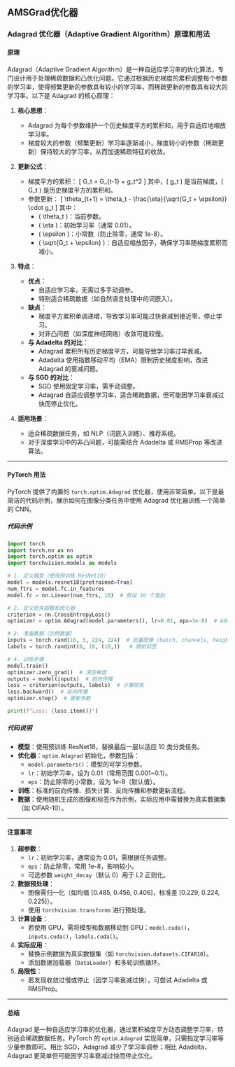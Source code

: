 ## AMSGrad优化器
### Adagrad 优化器（Adaptive Gradient Algorithm）原理和用法

#### **原理**
Adagrad（Adaptive Gradient Algorithm）是一种自适应学习率的优化算法，专门设计用于处理稀疏数据和凸优化问题。它通过根据历史梯度的累积调整每个参数的学习率，使得频繁更新的参数具有较小的学习率，而稀疏更新的参数具有较大的学习率。以下是 Adagrad 的核心原理：

1. **核心思想**：
   - Adagrad 为每个参数维护一个历史梯度平方的累积和，用于自适应地缩放学习率。
   - 梯度较大的参数（频繁更新）学习率逐渐减小，梯度较小的参数（稀疏更新）保持较大的学习率，从而加速稀疏特征的收敛。

2. **更新公式**：
   - 梯度平方的累积：
     \[
     G_t = G_{t-1} + g_t^2
     \]
     其中，\( g_t \) 是当前梯度，\( G_t \) 是历史梯度平方的累积和。
   - 参数更新：
     \[
     \theta_{t+1} = \theta_t - \frac{\eta}{\sqrt{G_t + \epsilon}} \cdot g_t
     \]
     其中：
     - \( \theta_t \)：当前参数。
     - \( \eta \)：初始学习率（通常 0.01）。
     - \( \epsilon \)：小常数（防止除零，通常 1e-8）。
     - \( \sqrt{G_t + \epsilon} \)：自适应缩放因子，确保学习率随梯度累积而减小。

3. **特点**：
   - **优点**：
     - 自适应学习率，无需过多手动调参。
     - 特别适合稀疏数据（如自然语言处理中的词嵌入）。
   - **缺点**：
     - 梯度平方累积单调递增，导致学习率可能过快衰减到接近零，停止学习。
     - 对非凸问题（如深度神经网络）收敛可能较慢。
   - **与 Adadelta 的对比**：
     - Adagrad 累积所有历史梯度平方，可能导致学习率过早衰减。
     - Adadelta 使用指数移动平均（EMA）限制历史梯度影响，改进 Adagrad 的衰减问题。
   - **与 SGD 的对比**：
     - SGD 使用固定学习率，需手动调整。
     - Adagrad 自适应调整学习率，适合稀疏数据，但可能因学习率衰减过快而停止优化。

4. **适用场景**：
   - 适合稀疏数据任务，如 NLP（词嵌入训练）、推荐系统。
   - 对于深度学习中的非凸问题，可能需结合 Adadelta 或 RMSProp 等改进算法。

---

#### **PyTorch 用法**
PyTorch 提供了内置的 `torch.optim.Adagrad` 优化器，使用非常简单。以下是最简洁的代码示例，展示如何在图像分类任务中使用 Adagrad 优化器训练一个简单的 CNN。

##### **代码示例**
```python
import torch
import torch.nn as nn
import torch.optim as optim
import torchvision.models as models

# 1. 定义模型（使用预训练 ResNet18）
model = models.resnet18(pretrained=True)
num_ftrs = model.fc.in_features
model.fc = nn.Linear(num_ftrs, 10)  # 假设 10 个类别

# 2. 定义损失函数和优化器
criterion = nn.CrossEntropyLoss()
optimizer = optim.Adagrad(model.parameters(), lr=0.01, eps=1e-8)  # Adagrad 优化器

# 3. 准备数据（示例数据）
inputs = torch.rand(16, 3, 224, 224)  # 批量图像 (batch, channels, height, width)
labels = torch.randint(0, 10, (16,))   # 随机标签

# 4. 训练步骤
model.train()
optimizer.zero_grad()  # 清空梯度
outputs = model(inputs)  # 前向传播
loss = criterion(outputs, labels)  # 计算损失
loss.backward()  # 反向传播
optimizer.step()  # 更新参数

print(f"Loss: {loss.item()}")
```

##### **代码说明**
- **模型**：使用预训练 ResNet18，替换最后一层以适应 10 类分类任务。
- **优化器**：`optim.Adagrad` 初始化，参数包括：
  - `model.parameters()`：模型的可学习参数。
  - `lr`：初始学习率，设为 0.01（常用范围 0.001~0.1）。
  - `eps`：防止除零的小常数，设为 1e-8（默认值）。
- **训练**：标准的前向传播、损失计算、反向传播和参数更新流程。
- **数据**：使用随机生成的图像和标签作为示例，实际应用中需替换为真实数据集（如 CIFAR-10）。

---

#### **注意事项**
1. **超参数**：
   - `lr`：初始学习率，通常设为 0.01，需根据任务调整。
   - `eps`：防止除零，常用 1e-8，影响较小。
   - 可选参数 `weight_decay`（默认 0）用于 L2 正则化。
2. **数据预处理**：
   - 图像需归一化（如均值 [0.485, 0.456, 0.406]，标准差 [0.229, 0.224, 0.225]）。
   - 使用 `torchvision.transforms` 进行预处理。
3. **计算设备**：
   - 若使用 GPU，需将模型和数据移动到 GPU：`model.cuda()`，`inputs.cuda()`，`labels.cuda()`。
4. **实际应用**：
   - 替换示例数据为真实数据集（如 `torchvision.datasets.CIFAR10`）。
   - 添加数据加载器（`DataLoader`）和多轮训练循环。
5. **局限性**：
   - 若发现收敛过慢或停止（因学习率衰减过快），可尝试 Adadelta 或 RMSProp。

---

#### **总结**
Adagrad 是一种自适应学习率的优化器，通过累积梯度平方动态调整学习率，特别适合稀疏数据任务。PyTorch 的 `optim.Adagrad` 实现简单，只需指定学习率等少量参数即可。相比 SGD，Adagrad 减少了学习率调参；相比 Adadelta，Adagrad 更简单但可能因学习率衰减过快而停止优化。
